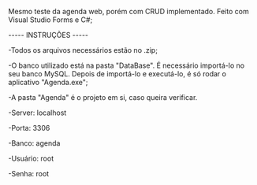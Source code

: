 Mesmo teste da agenda web, porém com CRUD implementado. Feito com Visual Studio Forms e C#;

----- INSTRUÇÕES -----

-Todos os arquivos necessários estão no .zip;

-O banco utilizado está na pasta "DataBase". É necessário importá-lo no seu banco MySQL. Depois de importá-lo e executá-lo, é só rodar o aplicativo "Agenda.exe";

-A pasta "Agenda" é o projeto em si, caso queira verificar.

-Server: localhost

-Porta: 3306

-Banco: agenda 

-Usuário: root 

-Senha: root
